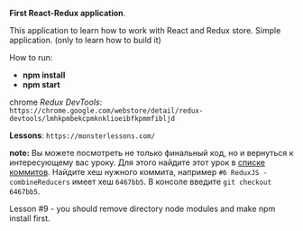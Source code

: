 **First React-Redux application**. 

This application to learn how to work with React and Redux store.
Simple application. (only to learn how to build it)

How to run: 
- **npm install**
- **npm start**

chrome *Redux DevTools*:
`https://chrome.google.com/webstore/detail/redux-devtools/lmhkpmbekcpmknklioeibfkpmmfibljd`

**Lessons**: `https://monsterlessons.com/`

**note:** 
Вы можете посмотреть не только финальный код, но и вернуться к интересующему вас уроку. Для этого найдите этот урок в [списке коммитов](https://github.com/skynet-tx/app-redux/commits/master).
Найдите хеш нужного коммита, например `#6 ReduxJS - combineReducers` имеет хеш `6467bb5`. В консоле введите `git checkout 6467bb5`.

Lesson #9 - you should remove directory node modules and make npm install first. 
